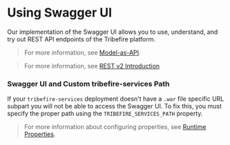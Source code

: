 # Using Swagger UI

Our implementation of the Swagger UI allows you to use, understand, and try out REST API endpoints of the Tribefire platform.

[](asset://tribefire.cortex.documentation:includes-doc/swagger/using_ui_general.md?INCLUDE)

> For more information, see [Model-as-API](asset://tribefire.cortex.documentation:concepts-doc/features/model-as-api.md).

[](asset://tribefire.cortex.documentation:includes-doc/swagger/using_ui_accessing.md?INCLUDE)

> For more information, see [REST v2 Introduction](rest_v2_introduction.md)

### Swagger UI and Custom tribefire-services Path

If your `tribefire-services` deployment doesn't have a `.war` file specific URL subpart you will not be able to access the Swagger UI. To fix this, you must specify the proper path using the `TRIBEFIRE_SERVICES_PATH` property.

> For more information about configuring properties, see [Runtime Properties](asset://tribefire.cortex.documentation:concepts-doc/features/runtime_properties.md).

[](asset://tribefire.cortex.documentation:includes-doc/swagger/using_ui_using.md?INCLUDE)

[](asset://tribefire.cortex.documentation:includes-doc/swagger/using_ui_try.md?INCLUDE)
 